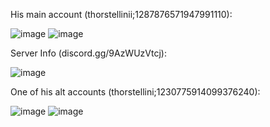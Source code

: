His main account (thorstellinii;1287876571947991110):

![image](https://github.com/user-attachments/assets/93131b52-7959-4fe4-9b8f-ad658a1f73c4)
![image](https://github.com/user-attachments/assets/fe61812f-5518-4dc1-9b3c-ad1bd9c544e0)

Server Info (discord.gg/9AzWUzVtcj):

![image](https://github.com/user-attachments/assets/7d1b15e3-85eb-4c7f-a368-2ef30e037c24)

One of his alt accounts (thorstellini;1230775914099376240):

![image](https://github.com/user-attachments/assets/c5f7df39-7594-4051-a466-dd0aed72c97d)
![image](https://github.com/user-attachments/assets/94933490-8012-4386-b965-b5be1187ed0b)



